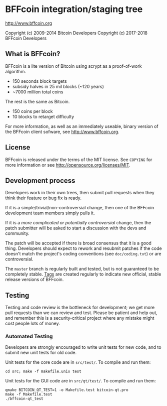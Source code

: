 BFFcoin integration/staging tree
================================

http://www.bffcoin.org

Copyright (c) 2009-2014 Bitcoin Developers
Copyright (c) 2017-2018 BFFcoin Developers

What is BFFcoin?
----------------

BFFcoin is a lite version of Bitcoin using scrypt as a proof-of-work algorithm.
 - 150 seconds block targets
 - subsidy halves in 25 mil blocks (~120 years)
 - ~7000 million total coins

The rest is the same as Bitcoin.
 - 150 coins per block
 - 10 blocks to retarget difficulty

For more information, as well as an immediately useable, binary version of
the BFFcoin client sofware, see http://www.bffcoin.org.

License
-------

BFFcoin is released under the terms of the MIT license. See `COPYING` for more
information or see http://opensource.org/licenses/MIT.

Development process
-------------------

Developers work in their own trees, then submit pull requests when they think
their feature or bug fix is ready.

If it is a simple/trivial/non-controversial change, then one of the BFFcoin
development team members simply pulls it.

If it is a *more complicated or potentially controversial* change, then the patch
submitter will be asked to start a discussion with the devs and community.

The patch will be accepted if there is broad consensus that it is a good thing.
Developers should expect to rework and resubmit patches if the code doesn't
match the project's coding conventions (see `doc/coding.txt`) or are
controversial.

The `master` branch is regularly built and tested, but is not guaranteed to be
completely stable. [Tags](https://github.com/bffcoin-project/bffcoin/tags) are created
regularly to indicate new official, stable release versions of BFFcoin.

Testing
-------

Testing and code review is the bottleneck for development; we get more pull
requests than we can review and test. Please be patient and help out, and
remember this is a security-critical project where any mistake might cost people
lots of money.

### Automated Testing

Developers are strongly encouraged to write unit tests for new code, and to
submit new unit tests for old code.

Unit tests for the core code are in `src/test/`. To compile and run them:

    cd src; make -f makefile.unix test

Unit tests for the GUI code are in `src/qt/test/`. To compile and run them:

    qmake BITCOIN_QT_TEST=1 -o Makefile.test bitcoin-qt.pro
    make -f Makefile.test
    ./bffcoin-qt_test

